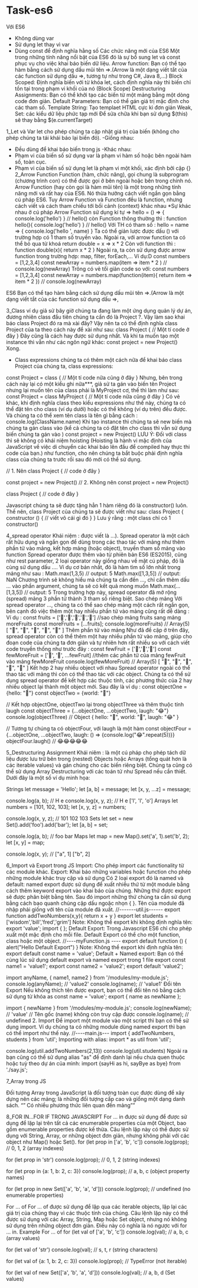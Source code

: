 # Task-es6
Với ES6
+ Không dùng var
+ Sử dụng let thay vì var
+ Dùng const để định nghĩa hằng số
Các chức năng mới của ES6
Một trong những tính năng nổi bật của ES6 đó là sự bổ sung let và const phục vụ cho việc khai báo biến dữ liệu.	
Arrow function: Bạn có thể tạo hàm bằng cách sử dụng dấu mũi tên =>.(Arrow là một dạng viết tắt của các function sử dụng dấu =>, tương tự như trong C#, Java 8,…)
Block Scoped: Định nghĩa biến với từ khóa let, cách định nghĩa này thì biến chỉ tồn tại trong phạm vi khối của nó (Block Scope)
Destructuring Assignments: Bạn có thể khởi tạo các biến từ một mảng bằng một dòng code đơn giản.
Default Parameters: Bạn có thể gán giá trị mặc định cho các tham số.
Template String: Tạo templaet HTML cực kì đơn giản
Weak, Set: các kiểu dữ liệu phức tạp mới
Để sửa chữa khi bạn sử dụng $(this) sẽ thay bằng $(e.currentTarget)

1_Let và Var
let cho phép chúng ta cập nhật giá trị của biến (không cho phép chúng ta tái khái báo lại biến đó).
-Giống nhau:
+ Đều dùng để khai báo biến trong js
-Khác nhau:
+ Phạm vi của biến số sử dụng var là phạm vi hàm số hoặc bên ngoài hàm số, toàn cục.	
+ Phạm vi của biến số sử dụng let là phạm vi một khối, xác định bởi cặp {}
2_Arrow Function
Function (hàm, chức năng), gọi chung là subprogram (chương trình con) có thể được gọi ở bên ngoài hoặc bên trong chính nó.
Arrow Function (hay còn gọi là hàm mũi tên) là một trong những tính năng mới và rất hay của ES6. Nó thừa hưởng cách viết ngắn gọn bằng cú pháp ES6. Tuy Arrow Function và Function đều là function, nhưng cách viết và cách tham chiếu tới bối cảnh (context) khác nhau
*Sự khác nhau ở cú pháp
Arrow Function sử dụng kí tự =>
hello = () => {
console.log('hello')
}
// hello()
còn Function thông thường thì :
function hello(){
console.log('hello')
}
// hello()
Với TH có tham số :
hello = name => {
console.log('hello ', name)
}
Ta có thể giản lược được dấu () với trường hợp có 1 tham số truyền vào.
Ngoài ra, với arrow function ta có thể bỏ qua từ khoá return
double = x => x * 2
Còn với function thì :
function double(x){
return x * 2
}
Ngoài ra, ta còn sử dụng được arrow function trong trường hợp: map, filter, forEach,...
Ví dụ:D
const numbers = [1,2,3,4]
const newArray = numbers.map(item => item * 2 )
// console.log(newArray)
Trông có vẻ tối giản code so với:
const numbers = [1,2,3,4]
const newArray = numbers.map(function(item){
return item => item * 2
})
// console.log(newArray)

ES6 Bạn có thể tạo hàm bằng cách sử dụng dấu mũi tên =>.(Arrow là một dạng viết tắt của các function sử dụng dấu =>,

3_Class
ví dụ giả sử bây giờ chúng ta đang làm một ứng dụng quản lý dự án, đương nhiên class đầu tiên chúng ta cần đó là Project ?. Vậy làm sao khai báo class Project đó ra mà xài đây?
 Vậy nên ta có thể định nghĩa class Project của ta theo cách này để xài như sau:
class Project {
    // Một tí code ở đây
}
Đây cũng là cách hay được sử dụng nhất. Và khi ta muốn tạo một instance thì vẫn như các ngôn ngữ khác:
    const project = new Project()
Xong.
+ Class expressions
 chúng ta có thêm một cách nữa để khai báo class Project của chúng ta, class expressions:

const Project = class {
    // Một tí code nữa cũng ở đây
}
Nhưng, bên trong cách này lại có một kiểu ghi nữa***, giả sử ta gán vào biến tên Project nhưng lại muốn tên của class phải là MyProject cơ, thế thì làm như sau:
const Project = class MyProject {
    // Một tí code nữa cũng ở đây
}
Có vẻ khác, khi định nghĩa class theo kiểu expressions như thế này, chúng ta có thể đặt tên cho class (ví dụ dưới) hoặc có thể không (ví dụ trên) đều được. Và chúng ta có thể xem tên class là tên gì bằng cách :
console.log(ClassName.name)
Khi tạo instance thì chúng ta sẽ new biến mà chúng ta gán class vào (kể cả chúng ta có đặt tên cho class thì vẫn sử dụng biến chúng ta gán vào )
    const project = new Project()
LƯU Ý:
Đối với class thì sẽ không có khái niệm hoisting (Hoisting là hành vi mặc định của JavaScript về việc di chuyển các khai báo lên đầu để compiled hay thực thi code của bạn.) như function, cho nên chúng ta bắt buộc phải định nghĩa class của chúng ta trước rồi sau đó mới có thể sử dụng.

// 1. Nên
class Project {
    // code ở đây
}

const project = new Project()
// 2. Không nên
const project = new Project()

class Project {
    // code ở đây
}


Javascript chúng ta sẽ được tặng hẳn 1 hàm riêng đó là constructor() luôn. Thế nên, class Project của chúng ta sẽ được viết như sau:
class Project {
    constructor () {
        // viết vô cái gì đó 
   }
}
Lưu ý rằng : một class chỉ có 1 constructor()



4_spread operator
Khái niệm : được viết là ...). Spread operator là một cách rất hữu dụng và ngắn gọn để dùng trong các thao tác với mảng như thêm phần tử vào mảng, kết hợp mảng (hoặc object), truyền tham số mảng vào function
Spread operator được thêm vào từ phiên bản ES6 (ES2015), cũng như rest parameter, 2 loại operator này giống nhau về mặt cú pháp, đó là cùng sử dụng dấu ....
Ví dụ cơ bản nhất, đó là hàm tìm số lớn nhất trong mảng như sau :
Math.max(1,3,5) // output: 5
Math.max([1,3,5]) // output: NaN
Chương trình sẽ không hiểu mà chúng ta cần đến ..., chỉ cần thêm dấu ... vào phần argument, chúng ta sẽ có kết quả mong muốn
Math.max(...[1,3,5]) // output: 5
Trong trường hợp này, spread operator đã mở rộng (spread) mảng 3 phần tử thành 3 tham số riêng biệt.
Sao chép mảng
Với spread operator ..., chúng ta có thể sao chép mảng một cách rất ngắn gọn, bên cạnh đó việc thêm một hay nhiều phần tử vào mảng cũng rất dễ dàng :
Ví dụ :
const fruits = ['🍏','🍊','🍌','🍉','🍍']
//sao chép mảng fruits sang mảng moreFruits
const moreFruits = [...fruits]; 
console.log(moreFruits) // Array(5) [ "🍏", "🍊", "🍌", "🍉", "🍍" ]
Thêm phần tử vào mảng
Như đã đề cập ở trên đây, spread operator còn có thể thêm một hay nhiều phần tử vào mảng, giúp cho đoạn code của chúng ta đơn giản và tự nhiên hơn rất nhiều so với cách viết code truyền thống như trước đây :
const fewFruit = ['🍏','🍊','🍌']
const fewMoreFruit = ['🍉', '🍍', ...fewFruit] //thêm các phần tử của mảng fewFruit vào mảng fewMoreFruit
console.log(fewMoreFruit) //  Array(5) [ "🍉", "🍍", "🍏", "🍊", "🍌" ]
Kết hợp 2 hay nhiều object với nhau
Spread operator ngoài có thể thao tác với mảng thì còn có thể thao tác với các object. Chúng ta có thể sử dụng spread operator để kết hợp các thuộc tính, các phương thức của 2 hay nhiều object lại thành một object mới. Sau đây là ví dụ :
const objectOne = {hello: "🤪"}
const objectTwo = {world: "🐻"}

// Kết hợp objectOne, objectTwo lại trong objectThree và thêm thuộc tính laugh
const objectThree = {...objectOne, ...objectTwo, laugh: "😂"}
console.log(objectThree) // Object { hello: "🤪", world: "🐻", laugh: "😂" }

// Tương tự chúng ta có objectFour, với laugh là một hàm
const objectFour = {...objectOne, ...objectTwo, laugh: () => {console.log("😂".repeat(5))}}
objectFour.laugh() // 😂😂😂😂😂


5_Destructuring Assignment 
Khái niêm : là một cú pháp cho phép tách dữ liệu được lưu trữ bên trong (nested) Objects hoặc Arrays (tổng quát hơn là các iterable values) và gán chúng cho các biến riêng biệt.
Chúng ta cũng có thể sử dụng Array Destructuring với các toán tử như Spread nếu cần thiết. Dưới đây là một số ví dụ minh họa:

Strings
let message = 'Hello';
let [a, b] = message;
let [x, y, ...z] = message;

console.log(a, b);    // H e
console.log(x, y, z); // H e ['l', 'l', 'o']
Arrays
let numbers = [101, 102, 103];
let [x, y, z] = numbers;

console.log(x, y, z); // 101 102 103
Sets
let set = new Set().add('foo').add('bar');
let [a, b] = set;

console.log(a, b); // foo bar
Maps
let map = new Map().set('a', 1).set('b', 2);
let [x, y] = map;

console.log(x, y); // ["a", 1] ["b", 2]

6_Import và Export trong JS
Import: Cho phép import các functionality từ các module khác. 
Export: Khai báo những variables hoặc function cho phép những module khác truy cập và sử dụng
Có 2 loại export đó là named và default:
 named export được sử dụng để xuất nhiều thứ từ một module bằng cách thêm keyword export vào khai báo của chúng. Những thứ được export sẽ được phân biệt bằng tên. Sau đó import những thứ chúng ta cần sử dụng bằng cách bao quanh chúng cặp dấu ngoặc nhọn { }. Tên của module đã nhập phải giống với tên của module đã xuất.
//-------util.js------
export function addTwoNumbers(x,y){
  return x + y
}
export let students = ['wisdom','bill','fred','grim']
Note: Không thể export khi không định nghĩa tên:
export 'value';
import { };
Default Export:
Trong Javascript ES6 chỉ cho phép xuất một mặc định cho mỗi file. Default Export có thể cho một function, class hoặc một object.
//----myFunction.js ----
export default function () {
  alert("Hello Default Export")
}
Note: Không thể export khi định nghĩa tên:
export default const name = 'value';
Default + Named export:
Bạn có thể cùng lúc sử dụng default export và named export trong 1 file
export const name1 = 'value1';
export const name2 = 'value2';
export default 'value2';

import anyName, { name1, name2 } from '/modules/my-module.js';
console.log(anyName); // 'value2'
console.log(name); // 'value1'
Đổi tên Export
Nếu không thích tên được export, bạn có thể đổi tên nó bằng cách sử dụng từ khóa as
const name = 'value';
export { name as newName };

import { newName } from '/modules/my-module.js';
console.log(newName); // 'value'
// Tên gốc (name) không còn truy cập được
console.log(name); // undefined
2. Import
Để import một module vào một script thì bạn có thể sử dụng import. Ví dụ chúng ta có những module dùng named export thì bạn có thể import như thế này.
//----main.js---
import { addTwoNumbers, students } from 'util';
Importing with alias:
import * as util from 'util';

console.log(util.addTwoNumbers(2,13))
console.log(util.students)
Ngoài ra bạn cũng có thể sử dụng alias "as" để định danh lại nếu chưa quen thuộc hoặc tuỳ theo dự án của mình:
import {sayHi as hi, sayBye as bye} from './say.js';

7_Array trong JS

Đối tượng Array trong JavaScript là đối tượng toàn cục được dùng để xây dựng nên các mảng; là những đối tượng cấp cao và giống một dạng danh sách.
“” Có nhiều phương thức liên quan đến mảng””


8_FOR IN…FOR IF TRONG JAVASCRIPT
For ... in được sử dụng để được sử dụng để lặp lại trên tất cả các enumerable properties của một Object, bao gồm enumerable properties được kế thừa. Câu lệnh lặp này có thể được sử dụng với String, Array, or những object đơn giản, nhưng không phải với các object như Map() hoặc Set().
for (let prop in ['a', 'b', 'c']) 
  console.log(prop);            // 0, 1, 2 (array indexes)

for (let prop in 'str') 
  console.log(prop);            // 0, 1, 2 (string indexes)

for (let prop in {a: 1, b: 2, c: 3}) 
  console.log(prop);            // a, b, c (object property names)

for (let prop in new Set(['a', 'b', 'a', 'd'])) 
  console.log(prop);            // undefined (no enumerable properties)



For ... of
For ... of được sử dụng để lặp qua các iterable objects, lặp lại các giá trị của chúng thay vì các thuộc tính của chúng. Câu lệnh lặp này có thể được sử dụng với các Array, String, Map hoặc Set object, nhưng nó không sử dụng trên những object đơn giản. Điều này có nghĩa là nó ngược với for ... in.
Example For ... of
for (let val of ['a', 'b', 'c']) 
  console.log(val);            // a, b, c (array values)

for (let val of 'str') 
  console.log(val);            // s, t, r (string characters)

for (let val of {a: 1, b: 2, c: 3}) 
  console.log(prop);           // TypeError (not iterable)

for (let val of new Set(['a', 'b', 'a', 'd'])) 
  console.log(val);            // a, b, d (Set values)






